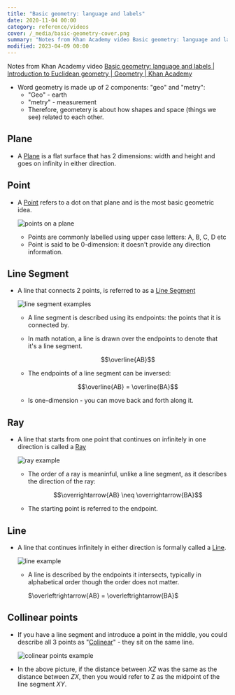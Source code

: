 ```yaml
---
title: "Basic geometry: language and labels"
date: 2020-11-04 00:00
category: reference/videos
cover: /_media/basic-geometry-cover.png
summary: "Notes from Khan Academy video Basic geometry: language and labels"
modified: 2023-04-09 00:00
---
```


Notes from Khan Academy video [Basic geometry: language and labels | Introduction to Euclidean geometry | Geometry | Khan Academy](https://youtu.be/il0EJrY64qE)

* Word geometry is made up of 2 components: "geo" and "metry":
    * "Geo" - earth
    * "metry" - measurement
    * Therefore, geometery is about how shapes and space (things we see) related to each other.

## Plane

* A [Plane](../../permanent/geometry-plane.md) is a flat surface that has 2 dimensions: width and height and goes on infinity in either direction.

## Point

* A [Point](../../permanent/geometry-point.md) refers to a dot on that plane and is the most basic geometric idea.

    ![points on a plane](/_media/bg-points.png)

    * Points are commonly labelled using upper case letters: A, B, C, D etc
    * Point is said to be 0-dimension: it doesn't provide any direction information.

## Line Segment

* A line that connects 2 points, is referred to as a [Line Segment](../../permanent/geometry-line-segment.md)

    ![line segment examples](/_media/bg-line-segment.png)

    * A line segment is described using its endpoints: the points that it is connected by.
    * In math notation, a line is drawn over the endpoints to denote that it's a line segment.

        $$\overline{AB}$$

    * The endpoints of a line segment can be inversed:

        $$\overline{AB} = \overline{BA}$$

    * Is one-dimension - you can move back and forth along it.

## Ray

* A line that starts from one point that continues on infinitely in one direction is called a [Ray](../../permanent/ray.md)

    ![ray example](/_media/bg-ray.png)

    * The order of a ray is meaninful, unlike a line segment, as it describes the direction of the ray:

        $$\overrightarrow{AB} \neq \overrightarrow{BA}$$

     * The starting point is referred to the endpoint.

## Line

 * A line that continues infinitely in either direction is formally called a [Line](../../permanent/line.md).

     ![line example](/_media/bg-line.png)

     * A line is described by the endpoints it intersects, typically in alphabetical order though the order does not matter.

        $\overleftrightarrow{AB} = \overleftrightarrow{BA}$

## Collinear points

* If you have a line segment and introduce a point in the middle, you could describe all 3 points as "[Colinear](../../permanent/geometry-colinear.md)" - they sit on the same line.

    ![colinear points example](/_media/bg-colinear-points.png)

* In the above picture, if the distance between $XZ$ was the same as the distance between $ZX$, then you would refer to Z as the midpoint of the line segment $XY$.
